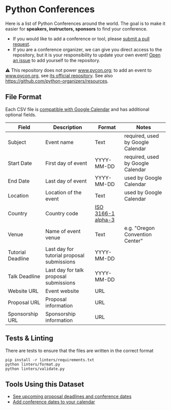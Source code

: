 # Python Conferences

Here is a list of Python Conferences around the world. The goal is to make it easier for **speakers, instructors, sponsors** to find your conference.

- If you would like to add a conference or tool, please [submit a pull request](https://github.com/python-organizers/conferences/pulls).
- If you are a conference organizer, we can give you direct access to the repository, but it is your responsibility to update your own event! [Open an issue](https://github.com/python-organizers/conferences/issues/new?template=request-for-access-as-a-conference-organizer.md) to add yourself to the repository.

:warning: This repository does not power www.pycon.org; to add an event to www.pycon.org, see [its official repository](https://github.com/PyCon/pycon.org#adding-your-pycon-to-the-website). See also https://github.com/python-organizers/resources.

## File Format

Each CSV file is [compatible with Google Calendar](https://support.google.com/calendar/answer/37118?hl=en) and has additional optional fields.

| Field             | Description                                | Format                        | Notes
|-------------------|--------------------------------------------|-------------------------------|---------------
| Subject           | Event name                                 | Text                          | required, used by Google Calendar
| Start Date        | First day of event                         | YYYY-MM-DD                    | required, used by Google Calendar
| End Date          | Last day of event                          | YYYY-MM-DD                    | used by Google Calendar
| Location          | Location of the event                      | Text                          | used by Google Calendar
| Country           | Country code                               | [ISO 3166-1 alpha-3][ISO3166] |
| Venue             | Name of event venue                        | Text                          | e.g. "Oregon Convention Center"
| Tutorial Deadline | Last day for tutorial proposal submissions | YYYY-MM-DD                    |
| Talk Deadline     | Last day for talk proposal submissions     | YYYY-MM-DD                    |
| Website URL       | Event website                              | URL                           |
| Proposal URL      | Proposal information                       | URL                           |
| Sponsorship URL   | Sponsorship information                    | URL                           |

## Tests & Linting

There are tests to ensure that the files are written in the correct format

    pip install -r linters/requirements.txt
    python linters/format.py
    python linters/validate.py

## Tools Using this Dataset

- [See upcoming proposal deadlines and conference dates](https://crosscompute.net/a/conference-planner/b/python/o)
- [Add conference dates to your calendar](https://pythondeadlin.es)

[ISO3166]: https://en.wikipedia.org/wiki/ISO_3166-1_alpha-3
